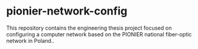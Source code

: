 # pionier-network-config
This repository contains the engineering thesis project focused on configuring a computer network based on the PIONIER national fiber-optic network in Poland..
